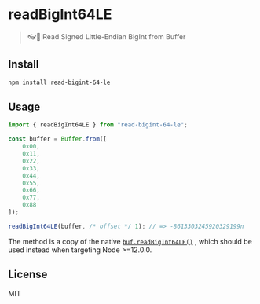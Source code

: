 # readBigInt64LE

> 👓💯 Read Signed Little-Endian BigInt from Buffer

## Install

```bash
npm install read-bigint-64-le
```

## Usage

```js
import { readBigInt64LE } from "read-bigint-64-le";

const buffer = Buffer.from([
    0x00,
    0x11,
    0x22,
    0x33,
    0x44,
    0x55,
    0x66,
    0x77,
    0x88
]);

readBigInt64LE(buffer, /* offset */ 1); // => -8613303245920329199n
```

The method is a copy of the native
[`buf.readBigInt64LE()`](https://nodejs.org/docs/latest-v13.x/api/buffer.html#buffer_buf_readbigint64le_offset)
, which should be used instead when targeting Node >=12.0.0.

## License

MIT

